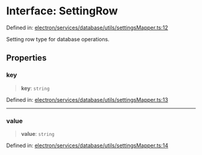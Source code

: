 # Interface: SettingRow

Defined in: [electron/services/database/utils/settingsMapper.ts:12](https://github.com/Nick2bad4u/Uptime-Watcher/blob/dca5483e793478722cd3e6e125cafcec5fc771f0/electron/services/database/utils/settingsMapper.ts#L12)

Setting row type for database operations.

## Properties

### key

> **key**: `string`

Defined in: [electron/services/database/utils/settingsMapper.ts:13](https://github.com/Nick2bad4u/Uptime-Watcher/blob/dca5483e793478722cd3e6e125cafcec5fc771f0/electron/services/database/utils/settingsMapper.ts#L13)

***

### value

> **value**: `string`

Defined in: [electron/services/database/utils/settingsMapper.ts:14](https://github.com/Nick2bad4u/Uptime-Watcher/blob/dca5483e793478722cd3e6e125cafcec5fc771f0/electron/services/database/utils/settingsMapper.ts#L14)
